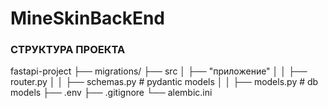 # MineSkinBackEnd

### СТРУКТУРА ПРОЕКТА
fastapi-project
├── migrations/
├── src
│   ├── "приложение"
│   │   ├── router.py
│   │   ├── schemas.py  # pydantic models
│   │   ├── models.py  # db models
├── .env
├── .gitignore
└── alembic.ini

